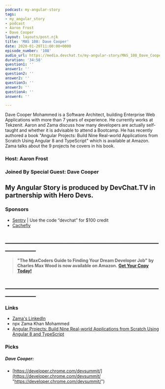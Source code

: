 ```yaml
---
podcast: my-angular-story
tags:
- my_angular_story
- podcast
- Aaron Frost
- Dave Cooper
layout: layouts/post.njk
title: 'MAS 108: Dave Cooper'
date: 2020-01-28T11:00:00+0000
episode_number: '108'
audio_url: https://media.devchat.tv/my-angular-story/MAS_108_Dave_Cooper.mp3
duration: '34:58'
question1: ''
answer1: ''
question2: ''
answer2: ''
question3: ''
answer3: ''
question4: ''
answer4: ''

---
```

Dave Cooper Mohammed is a Software Architect, building Enterprise Web Applications with more than 7 years of experience. He currently works at Tekzenit. Aaron and Zama discuss how many developers are actually self-taught and whether it is advisable to attend a Bootcamp. He has recently authored a book "Angular Projects: Build Nine Real-world Applications from Scratch Using Angular 8 and TypeScript" which is available at Amazon. Zama talks about the 9 projects he covers in his book.

### Host: **Aaron Frost**

### Joined By Special Guest: Dave Cooper

## **My Angular Story is produced by DevChat.TV in partnership with Hero Devs.**

### Sponsors

* [Sentry](http://sentry.io/) | Use the code “devchat” for $100 credit
* [Cachefly](https://www.cachefly.com/)

## **____________________________________________________________**

> **"The MaxCoders Guide to Finding Your Dream Developer Job" by Charles Max Wood is now available on Amazon.** [**Get Your Copy Today!**](https://www.amazon.com/gp/product/B081MBL5C9/ref=as_li_ss_tl?ie=UTF8&linkCode=sl1&tag=devchattv-20&linkId=9d61363241636e2546ef46abba198746&language=en_US)

## **____________________________________________________________**

### Links

* [Zama's LinkedIn](https://www.linkedin.com/in/tracyslee/ "Tracy Lee")
* npx Zama Khan Mohammed
* [Angular Projects: Build Nine Real-world Applications from Scratch Using Angular 8 and TypeScript](https://www.amazon.com/Zama-Khan-Mohammed/e/B07Y32KT5C%3Fref=dbs_a_mng_rwt_scns_share)

### Picks

##### Dave Cooper:

* [https://developer.chrome.com/devsummit/](https://developer.chrome.com/devsummit/ "https://developer.chrome.com/devsummit/")